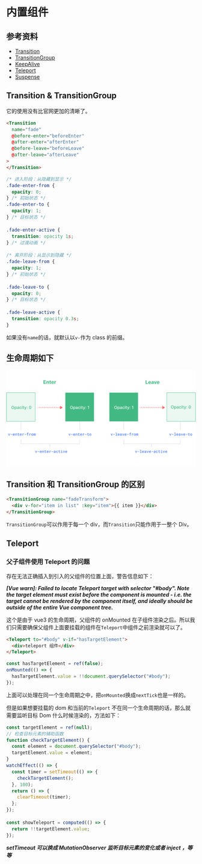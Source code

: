# 内置组件

## 参考资料

- [Transition](https://cn.vuejs.org/api/built-in-components.html#transition)
- [TransitionGroup](https://cn.vuejs.org/api/built-in-components.html#transitiongroup)
- [KeepAlive](https://cn.vuejs.org/api/built-in-components.html#keepalive)
- [Teleport](https://cn.vuejs.org/api/built-in-components.html#teleport)
- [Suspense](https://cn.vuejs.org/api/built-in-components.html#suspense)

## Transition & TransitionGroup

它的使用没有比官网更加的清晰了。

```html
<Transition
  name="fade"
  @before-enter="beforeEnter"
  @after-enter="afterEnter"
  @before-leave="beforeLeave"
  @after-leave="afterLeave"
>
</Transition>
```

```css
/* 进入阶段：从隐藏到显示 */
.fade-enter-from {
  opacity: 0;
} /* 初始状态 */
.fade-enter-to {
  opacity: 1;
} /* 目标状态 */

.fade-enter-active {
  transition: opacity 1s;
} /* 过渡动画 */

/* 离开阶段：从显示到隐藏 */
.fade-leave-from {
  opacity: 1;
} /* 初始状态 */

.fade-leave-to {
  opacity: 0;
} /* 目标状态 */

.fade-leave-active {
  transition: opacity 0.3s;
}
```

如果没有`name`的话，就默认以`v-`作为 class 的前缀。

## 生命周期如下

![](../../assets/posts/Pasted%20image%2020250814174646.png)

## Transition 和 TransitionGroup 的区别

```html
<TransitionGroup name="fadeTransform">
  <div v-for="item in list" :key="item">{{ item }}</div>
</TransitionGroup>
```

`TransitionGroup`可以作用于每一个 div，而`Transition`只能作用于一整个 Div。

## Teleport

### 父子组件使用 Teleport 的问题

存在无法正确插入到引入的父组件的位置上面，警告信息如下：

**_[Vue warn]: Failed to locate Teleport target with selector "#body". Note the target element must exist before the component is mounted - i.e. the target cannot be rendered by the component itself, and ideally should be outside of the entire Vue component tree._**

这个是由于 vue3 的生命周期，父组件的 onMounted 在子组件渲染之后。所以我们只需要确保父组件上面要挂载的组件在`Teleport`中组件之前渲染就可以了。

```html
<Teleport to="#body" v-if="hasTargetElement">
  <div>teleport 组件</div>
</Teleport>
```

```js
const hasTargetElement = ref(false);
onMounted(() => {
  hasTargetElement.value = !!document.querySelector("#body");
});
```

上面可以处理在同一个生命周期之中，把`onMounted`换成`nextTick`也是一样的。

但是如果想要挂载的 dom 和当前的`Teleport` 不在同一个生命周期的话，那么就需要监听目标 Dom 什么时候渲染的，方法如下：

```js
const targetElement = ref(null);
// 检查目标元素的辅助函数
function checkTargetElement() {
  const element = document.querySelector("#body");
  targetElement.value = element;
}
watchEffect(() => {
  const timer = setTimeout(() => {
    checkTargetElement();
  }, 100);
  return () => {
    clearTimeout(timer);
  };
});

const showTeleport = computed(() => {
  return !!targetElement.value;
});
```

**_setTimeout 可以换成 MutationObserver 监听目标元素的变化或者 inject ，等等_**
